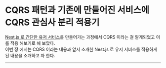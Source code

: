 # CQRS 패턴과 기존에 만들어진 서비스에 CQRS 관심사 분리 적용기

[Nest.js 로 간단한 유저 서비스](https://github.com/lsh955/api_app_nestjs)를 만들어가는 과정에서 CQRS 이라는 걸 알게되었고 이를 적용 해보기로 해 보았다.</br>
이번 장 에서는 CQRS 이라는 내용과 앞서 소개한 Nest.js 로 유저 서비스를 적용하게된 내용을 소개하고 자 한다. 

---
